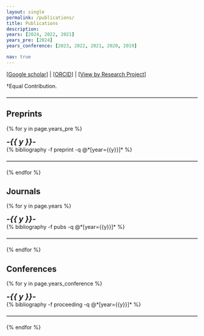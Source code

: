```yaml
---
layout: single
permalink: /publications/
title: Publications
description: 
years: [2024, 2022, 2021]
years_pre: [2024]
years_conference: [2023, 2022, 2021, 2020, 2019]

nav: true
---
```



[[Google scholar](https://scholar.google.ca/citations?user=Jlnqt6MAAAAJ&hl=en)] | [[ORCID](https://orcid.org/0000-0003-4162-0073)] | [[View by Research Project](http://chenhbo.github.io/research/)]

&dagger;Equal Contribution.

<hr style="border-top: 2px solid #ccc; margin: 20px 0;">


## Preprints

<div class="publications">

{% for y in page.years_pre %}
  <div style="font-size: 20px; font-style: italic;font-weight: bold;">-{{ y }}-</div>
  {% bibliography -f preprint -q @*[year={{y}}]* %}
  <hr style="border-top: 2px solid #ccc; margin: 20px 0;">

{% endfor %}

</div>



## Journals


<div class="publications">

{% for y in page.years %}
  <!-- <div style="font-size: 20px; font-style: italic;font-weight: bold;"><u>{{ y }}</u></div> -->
  <div style="font-size: 20px; font-style: italic;font-weight: bold;">-{{ y }}-</div>
  {% bibliography -f pubs -q @*[year={{y}}]* %}
  <hr style="border-top: 2px solid #ccc; margin: 20px 0;">

{% endfor %}

</div>


## Conferences



<div class="publications">


{% for y in page.years_conference %}
  <div style="font-size: 20px; font-style: italic;font-weight: bold;">-{{ y }}-</div>
  {% bibliography -f proceeding -q @*[year={{y}}]* %}
  <hr style="border-top: 2px solid #ccc; margin: 20px 0;">

{% endfor %}

</div>



